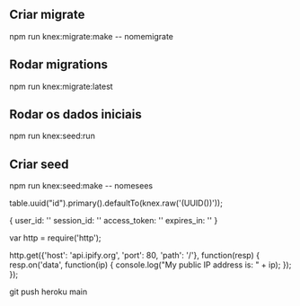 
## Criar migrate
npm run knex:migrate:make -- nomemigrate

## Rodar migrations
npm run knex:migrate:latest

## Rodar os dados iniciais
npm run knex:seed:run

## Criar seed
npm run knex:seed:make -- nomesees

table.uuid("id").primary().defaultTo(knex.raw('(UUID())'));



{
	user_id: ''
	session_id: ''
	access_token: ''
	expires_in: ''
}


var http = require('http');

http.get({'host': 'api.ipify.org', 'port': 80, 'path': '/'}, function(resp) {
  resp.on('data', function(ip) {
    console.log("My public IP address is: " + ip);
  });
});


git push heroku main